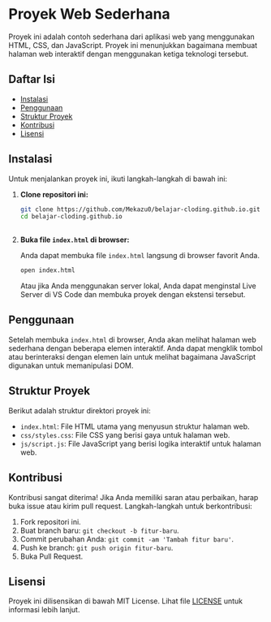 # Proyek Web Sederhana

Proyek ini adalah contoh sederhana dari aplikasi web yang menggunakan HTML, CSS, dan JavaScript. Proyek ini menunjukkan bagaimana membuat halaman web interaktif dengan menggunakan ketiga teknologi tersebut.

## Daftar Isi

- [Instalasi](#instalasi)
- [Penggunaan](#penggunaan)
- [Struktur Proyek](#struktur-proyek)
- [Kontribusi](#kontribusi)
- [Lisensi](#lisensi)

## Instalasi
 
Untuk menjalankan proyek ini, ikuti langkah-langkah di bawah ini:

1. **Clone repositori ini:**

    ```bash
    git clone https://github.com/Mekazu0/belajar-cloding.github.io.git
    cd belajar-cloding.github.io
     

    ```

2. **Buka file `index.html` di browser:**

    Anda dapat membuka file `index.html` langsung di browser favorit Anda.

    ```bash
    open index.html
    ```

    Atau jika Anda menggunakan server lokal, Anda dapat menginstal Live Server di VS Code dan membuka proyek dengan ekstensi tersebut.

## Penggunaan

Setelah membuka `index.html` di browser, Anda akan melihat halaman web sederhana dengan beberapa elemen interaktif. Anda dapat mengklik tombol atau berinteraksi dengan elemen lain untuk melihat bagaimana JavaScript digunakan untuk memanipulasi DOM.

## Struktur Proyek

Berikut adalah struktur direktori proyek ini:


- `index.html`: File HTML utama yang menyusun struktur halaman web.
- `css/styles.css`: File CSS yang berisi gaya untuk halaman web.
- `js/script.js`: File JavaScript yang berisi logika interaktif untuk halaman web.

## Kontribusi

Kontribusi sangat diterima! Jika Anda memiliki saran atau perbaikan, harap buka issue atau kirim pull request. Langkah-langkah untuk berkontribusi:

1. Fork repositori ini.
2. Buat branch baru: `git checkout -b fitur-baru`.
3. Commit perubahan Anda: `git commit -am 'Tambah fitur baru'`.
4. Push ke branch: `git push origin fitur-baru`.
5. Buka Pull Request.

## Lisensi

Proyek ini dilisensikan di bawah MIT License. Lihat file [LICENSE](LICENSE) untuk informasi lebih lanjut. 
